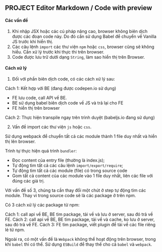 ## PROJECT Editor Markdown / Code with preview

#### Các vấn đề

1. Khi nhập JSX hoặc các cú pháp nâng cao, browser không biên dịch được các đoạn code này. Do đó cần sử dụng Babel để chuyển về Vanilla JS trước khi hiển thị.
2. Các câu lệnh `import` các thư viện `npm` hoặc `css`, browser cũng sẽ không hiểu. Cần xử lý trước khi thực thi trên browser.
3. Code được lưu trữ dưới dạng `String`, làm sao hiển thị trên Browser.

#### Cách xử lý

1. Đối với phần biên dịch code, có các cách xử lý sau:

Cách 1: Kết hợp với BE (đang được codepen.io sử dụng)

- FE lưu code, call API về BE.
- BE sử dụng babel biên dịch code về JS và trả lại cho FE
- FE hiển thị trên browser

Cách 2: Thực hiện transpile ngay trên trình duyệt (babeljs.io đang sử dụng)

2. Vấn đề import các thư viện `js` hoặc `css`.

Sử dụng webpack để chuyển tất cả các module thành 1 file duy nhất và hiển thị lên browser.

Trình tự thực hiện quá trình `bundler`:

- Đọc content của entry file (thường là index.js);
- Tự động tìm tất cả các câu lệnh `import/export/require`;
- Tự động tìm tất cả các module (file) có trong source code
- Gom tất cả content của các module vào 1 file duy nhất, liên các file với đúng các giá trị.

Với vấn đề số 3, chúng ta cần thay đổi một chút ở step tự động tìm các module. Thay vì trong source code sẽ là các package ở trên npm.

Có 3 cách xử lý các package từ npm:

Cách 1: call api về BE, BE tìm package, tải về và lưu ở server, sau đó trả về FE.
Cách 2: call api về BE, BE tìm package, tải về và cache, ko lưu ở server, sau đó trả về FE.
Cách 3: FE tìm package, viết plugin để tải về các file riêng lẻ từ npm.

Ngoài ra, có một vấn đề là `Webpack` không thể hoạt động trên browser, trong khi `babel` thì có thể. Sử dụng `ESBuild` để thay thế cho cả `babel` và `webpack`.
